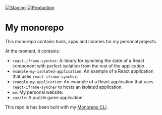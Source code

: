 [![Staging](https://github.com/moroale93/my-monorepo/actions/workflows/deployToStaging.yml/badge.svg?branch=main&event=push)](https://github.com/moroale93/my-monorepo/actions/workflows/deployToStaging.yml)
[![Production](https://github.com/moroale93/my-monorepo/actions/workflows/deployToProduction.yml/badge.svg?event=release)](https://github.com/moroale93/my-monorepo/actions/workflows/deployToProduction.yml)

# My monorepo

This monorepo contains tools, apps and libraries for my personal projects.

At the moment, it contains:
- `react-iframe-syncher`: A library for synching the state of a React component with perfect isolation from the rest of the application.
- `example-my-isolated-application`: An example of a React application that uses `react-iframe-syncher`.
- `example-my-application`: An example of a React application that uses `react-iframe-syncher` to hosts an isolated application.
- `me`: My personal website.
- `puzzle`: A puzzle game application.

This repo is has been built with my [Monorepo CLI](https://github.com/moroale93/my-monorepo).